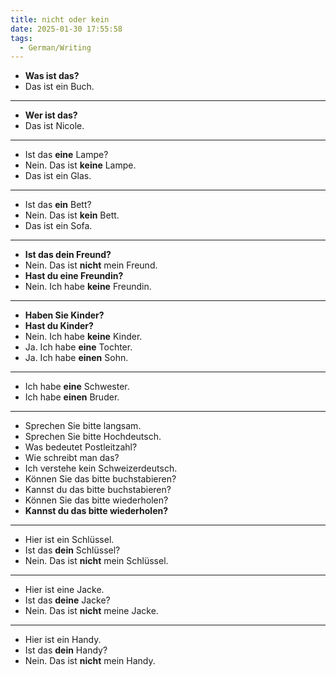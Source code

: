 ```yaml
---
title: nicht oder kein
date: 2025-01-30 17:55:58
tags:
  - German/Writing
---
```

- **Was ist das?**
- Das ist ein Buch.
---
- **Wer ist das?**
- Das ist Nicole.
---
- Ist das **eine** Lampe?
- Nein. Das ist **keine** Lampe.
- Das ist ein Glas.
---
- Ist das **ein** Bett?
- Nein. Das ist **kein** Bett.
- Das ist ein Sofa.
---
- **Ist das dein Freund?**
- Nein. Das ist **nicht** mein Freund.
- **Hast du eine Freundin?**
- Nein. Ich habe **keine** Freundin.
---
- **Haben Sie Kinder?**
- **Hast du Kinder?**
- Nein. Ich habe **keine** Kinder.
- Ja. Ich habe **eine** Tochter.
- Ja. Ich habe **einen** Sohn.
---
- Ich habe **eine** Schwester.
- Ich habe **einen** Bruder.
---
- Sprechen Sie bitte langsam.
- Sprechen Sie bitte Hochdeutsch.
- Was bedeutet Postleitzahl?
- Wie schreibt man das?
- Ich verstehe kein Schweizerdeutsch.
- Können Sie das bitte buchstabieren?
- Kannst du das bitte buchstabieren?
- Können Sie das bitte wiederholen?
- **Kannst du das bitte wiederholen?**
---
- Hier ist ein Schlüssel.
- Ist das **dein** Schlüssel?
- Nein. Das ist **nicht** mein Schlüssel.
---
- Hier ist eine Jacke.
- Ist das **deine** Jacke?
- Nein. Das ist **nicht** meine Jacke.
---
- Hier ist ein Handy.
- Ist das **dein** Handy?
- Nein. Das ist **nicht** mein Handy.
